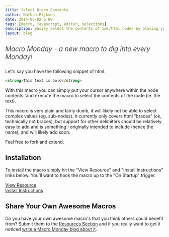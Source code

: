 ```yaml
---
title: Select Brace Contents
author: Nathan Rijksen
date: 2014-06-02 6:00
tags: [macro, javascript, editor, selections]
description: Easily select the contents of xml/html nodes by placing your cursor inside them and executing this macro.
layout: blog
---
```


<div class="centered">
<h2 style="font-weight: 300; margin: 10px 0 25px 0"><em>Macro Monday - a new macro to dig into every Monday!</em></h2>
</div>

Let's say you have the following snippet of html:
```html
<strong>This text is bold</strong>
```
With this macro you can simply put your cursor anywhere within the node contents 'and execute the macro to select the contents of the node (ie. the text).

This macro is very plain and fairly dumb, it will likely not be able to select
complex values (eg. sub-nodes). It currently only covers html "braces" (ok,
technically not braces), but support for other delimiters should be relatively
easy to add and is something I originally intended to include (hence the name),
and will likely add soon.

Feel free to fork and extend.


## Installation

To install the macro simply hit the "View Resource" and "Install Instructions"
links below. You'll want to hook the macro up to the "On Startup" trigger.

<div class="centered">
    <div class="spacer"></div>
    <a href="http://komodoide.com/resources/macros/naatan--selectbracecontents/" class="button big primary">
        <i class="icon icon-eye"></i>
        View Resource
    </a>
    <div class="spacer-half"></div>
    <span>
        <i class="icon icon-question"></i>
        <a href="http://komodoide.com/resources/install-instructions/#pane-macro" target="_blank">Install Instructions</a>
    </span>
</div>

## Share Your Own Awesome Macros

Do you have your own awesome macro's that you think others could benefit from?
Submit them to the [Resources Section] and if you really want to get it noticed
[write a Macro Monday blog about it][macromonday].

   [Resources Section]: /resources/submit-instructions/#pane-resources
   [macromonday]: /resources/submit-instructions/#pane-blogs
